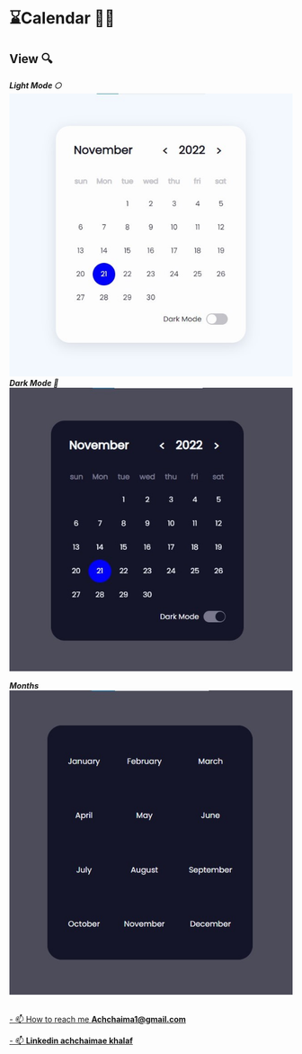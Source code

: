 # ⌛Calendar 📆📌
## View 🔍<br>
***Light Mode 🌕***<br>
![light MOde](light_calendar.jpg)
<br>
***Dark Mode 🌙*** <br>
![light MOde](dark_calendar.jpg)
<br>

***Months***<br>
   <img width="695" alt="Capture d’écran 2022-10-18 121600" src="months.jpg"><br>
<br>

[- 📫 How to reach me **Achchaima1@gmail.com**]()

[- 📫  **Linkedin achchaimae khalaf**](https://www.linkedin.com/in/achchaimae-khalaf/)
